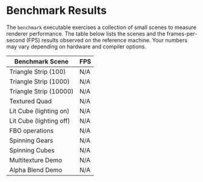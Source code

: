 # Benchmark Results

The `benchmark` executable exercises a collection of small scenes to
measure renderer performance.  The table below lists the scenes and the
frames-per-second (FPS) results observed on the reference machine.  Your
numbers may vary depending on hardware and compiler options.

| Benchmark Scene            | FPS |
|----------------------------|-----|
| Triangle Strip (100)       | N/A |
| Triangle Strip (1000)      | N/A |
| Triangle Strip (10000)     | N/A |
| Textured Quad              | N/A |
| Lit Cube (lighting on)     | N/A |
| Lit Cube (lighting off)    | N/A |
| FBO operations             | N/A |
| Spinning Gears             | N/A |
| Spinning Cubes             | N/A |
| Multitexture Demo          | N/A |
| Alpha Blend Demo           | N/A |
